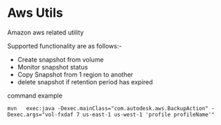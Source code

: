 Aws Utils
==============
Amazon  aws related utility

  Supported functionality are as follows:-
 * Create snapshot from volume
 * Monitor snapshot status
 * Copy Snapshot from 1 region to another
 * delete snapshot if retention period has expired

command example


``` mvn   exec:java -Dexec.mainClass="com.autodesk.aws.BackupAction" -Dexec.args="vol-fxdaf 7 us-east-1 us-west-1 'profile profileName'" ```
